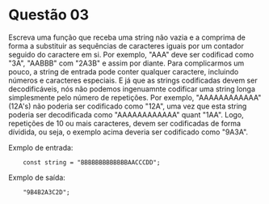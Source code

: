# Questão 03

Escreva uma função que receba uma string não vazia e a comprima de forma a substituir as sequências de caracteres iguais por um contador seguido do caractere em si. Por exemplo, "AAA" deve ser codificad como "3A", "AABBB" com "2A3B" e assim por diante.
Para complicarmos um pouco, a string de entrada pode conter qualquer caractere, incluindo números e caracteres especiais. E já que as strings codificadas devem ser decodificáveis, nós não podemos ingenuamnte codificar uma string longa simplesmente pelo número de repetições. Por exemplo, "AAAAAAAAAAAA"(12A's) não poderia ser codificado como "12A", uma vez que esta string poderia ser decodificada como "AAAAAAAAAAAA" quant "1AA". Logo, repetições de 10 ou mais caracteres, devem ser codificadas de forma dívidida, ou seja, o exemplo acima deveria ser codificado como "9A3A".

Exmplo de entrada:
```JS
    const string = "BBBBBBBBBBBBBAACCCDD";
```

Exmplo de saída:
```JS
    "9B4B2A3C2D";
```